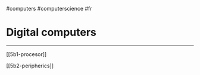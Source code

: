 #computers #computerscience #fr 
# Digital computers
---


[[5b1-procesor]] 

[[5b2-peripherics]]






